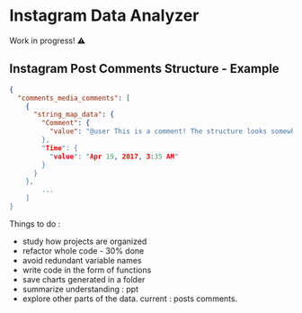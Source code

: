 # Instagram Data Analyzer
Work in progress! ⚠️

## Instagram Post Comments Structure - Example
```json
{
  "comments_media_comments": [
    {
      "string_map_data": {
        "Comment": {
          "value": "@user This is a comment! The structure looks somewhat like this. \u00f0\u009f\u0098\u0082
        },
        "Time": {
          "value": "Apr 19, 2017, 3:35 AM"
        }
      }
    },
		...
	]
}
```
Things to do :
- study how projects are organized
- refactor whole code - 30% done
- avoid redundant variable names
- write code in the form of functions
- save charts generated in a folder
- summarize understanding : ppt
- explore other parts of the data. current : posts comments.